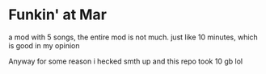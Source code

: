 # Funkin' at Mar
a mod with 5 songs, the entire mod is not much. just like 10 minutes, which is good in my opinion

Anyway for some reason i hecked smth up and this repo took 10 gb lol
